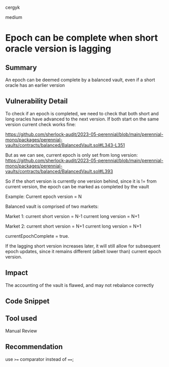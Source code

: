 cergyk

medium

# Epoch can be complete when short oracle version is lagging

## Summary
An epoch can be deemed complete by a balanced vault, even if a short oracle has an earlier version

## Vulnerability Detail
To check if an epoch is completed, we need to check that both short and long oracles have advanced to the next version. If both start on the same version current check works fine:

https://github.com/sherlock-audit/2023-05-perennial/blob/main/perennial-mono/packages/perennial-vaults/contracts/balanced/BalancedVault.sol#L343-L351


But as we can see, current epoch is only set from long version:
https://github.com/sherlock-audit/2023-05-perennial/blob/main/perennial-mono/packages/perennial-vaults/contracts/balanced/BalancedVault.sol#L393

So if the short version is currently one version behind, since it is != from current version, the epoch can be marked as completed by the vault

Example:
Current epoch version = N

Balanced vault is comprised of two markets: 

Market 1:
    current short version = N-1
    current long version  = N+1

Market 2:
    current short version = N+1
    current long version  = N+1

currentEpochComplete = true.

If the lagging short version increases later, it will still allow for subsequent epoch updates, since it remains different (albeit lower than) current epoch version.

## Impact
The accounting of the vault is flawed, and may not rebalance correctly

## Code Snippet

## Tool used
Manual Review

## Recommendation
use `>=` comparator instead of `==`;